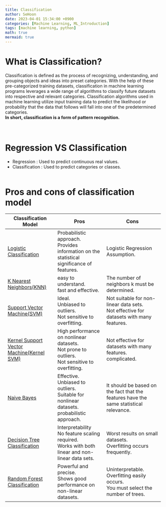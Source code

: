 ```yaml
---
title: Classification
author: SeHoon
date: 2023-04-01 15:34:00 +0900
categories: [Machine Learning, ML_Introduction]
tags: [machine learning, python]
math: true
mermaid: true
---
```


# What is Classification?<br>
Classification is defined as the process of recognizing, understanding, and grouping objects and ideas into preset categories. With the help of these pre-categorized training datasets, classification in machine learning programs leverages a wide range of algorithms to classify future datasets into respective and relevant categories. Classification algorithms used in machine learning utilize input training data to predict the likelihood or probability that the data that follows will fall into one of the predetermined categories.<br>
**In short, classification is a form of pattern recognition.**<br>
<br><br>

# Regression VS Classification

+ Regression : Used to predict continuous real values.
+ Classification : Used to predict categories or classes.
<br><br>

# Pros and cons of classification model

| Classification Model | Pros | Cons |
| -------------------- | ---- | ---- |
| [Logistic Classification](https://csh970605.github.io/posts/Logistic_Classification/)  | Probabilistic approach.<br>Provides information on the statistical significance of features. | Logistic Regression Assumption.|
| [K Nearest Neighbors(KNN)](https://csh970605.github.io/posts/KNN/) | easy to understand.<br> fast and effective. | The number of neighbors k must be determined. |
| [Support Vector Machine(SVM)](https://csh970605.github.io/posts/SVM/) | Ideal.<br> Unbiased to outliers.<br> Not sensitive to overfitting. | Not suitable for non-linear data sets.<br> Not effective for datasets with many features. |
| [Kernel Support Vector Machine(Kernel SVM)](https://csh970605.github.io/posts/Kernel_SVM/) | High performance on nonlinear datasets.<br> Not prone to outliers.<br> Not sensitive to overfitting. | Not effective for datasets with many features.<br> complicated.|
| [Naive Bayes](https://csh970605.github.io/posts/Naive_Bayes/) |Effective. <br>Unbiased to outliers.<br>Suitable for nonlinear datasets.<br>probabilistic approach. | It should be based on the fact that the features have the same statistical relevance. |
| [Decision Tree Classification](https://csh970605.github.io/posts/Decision_Tree_Classification/) | Interpretability<br>No feature scaling required.<br>Works with both linear and non-linear data sets. | Worst results on small datasets.<br> Overfitting occurs frequently. |
| [Random Forest Classification](https://csh970605.github.io/posts/Random_Forest_Classification/) |Powerful and precise.<br> Shows good performance on non-linear datasets.| Uninterpretable.<br>Overfitting easily occurs.<br> You must select the number of trees.|

<br>

